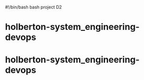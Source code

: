 #!/bin/bash
bash project D2
# holberton-system_engineering-devops
# holberton-system_engineering-devops
